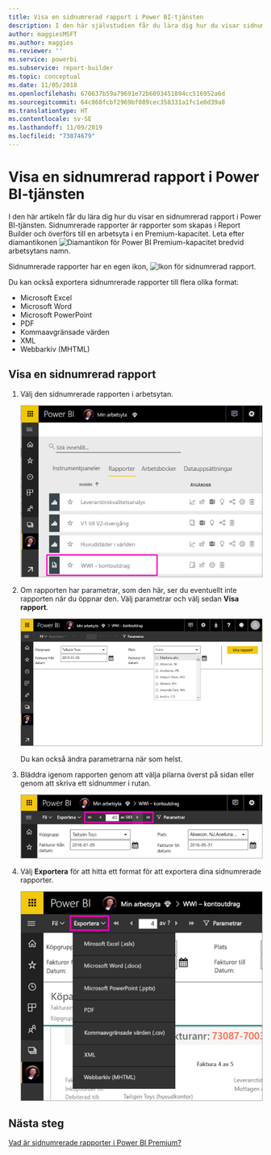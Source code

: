 ```yaml
---
title: Visa en sidnumrerad rapport i Power BI-tjänsten
description: I den här självstudien får du lära dig hur du visar sidnumrerade rapporter i Power BI-tjänsten.
author: maggiesMSFT
ms.author: maggies
ms.reviewer: ''
ms.service: powerbi
ms.subservice: report-builder
ms.topic: conceptual
ms.date: 11/05/2018
ms.openlocfilehash: 670637b59a79691e72b6093451894cc516952a6d
ms.sourcegitcommit: 64c860fcbf2969bf089cec358331a1fc1e0d39a8
ms.translationtype: HT
ms.contentlocale: sv-SE
ms.lasthandoff: 11/09/2019
ms.locfileid: "73874679"
---
```

# <a name="view-a-paginated-report-in-the-power-bi-service"></a>Visa en sidnumrerad rapport i Power BI-tjänsten

I den här artikeln får du lära dig hur du visar en sidnumrerad rapport i Power BI-tjänsten. Sidnumrerade rapporter är rapporter som skapas i Report Builder och överförs till en arbetsyta i en Premium-kapacitet. Leta efter diamantikonen ![Diamantikon för Power BI Premium-kapacitet](media/paginated-reports-save-to-power-bi-service/premium-diamond.png) bredvid arbetsytans namn. 

Sidnumrerade rapporter har en egen ikon, ![Ikon för sidnumrerad rapport](media/paginated-reports-view-power-bi-service/power-bi-paginated-report-icon.png).

Du kan också exportera sidnumrerade rapporter till flera olika format: 

- Microsoft Excel
- Microsoft Word
- Microsoft PowerPoint
- PDF
- Kommaavgränsade värden
- XML
- Webbarkiv (MHTML)

## <a name="view-a-paginated-report"></a>Visa en sidnumrerad rapport

1. Välj den sidnumrerade rapporten i arbetsytan.

    ![Sidnumrerad rapport i Power BI-tjänsten](media/paginated-reports-view-power-bi-service/power-bi-paginated-report-in-service.png)

2. Om rapporten har parametrar, som den här, ser du eventuellt inte rapporten när du öppnar den. Välj parametrar och välj sedan **Visa rapport**. 

     ![Välj parametrar för att visa rapporten](media/paginated-reports-view-power-bi-service/power-bi-paginated-select-parameters.png)

    Du kan också ändra parametrarna när som helst.

1. Bläddra igenom rapporten genom att välja pilarna överst på sidan eller genom att skriva ett sidnummer i rutan.
    
   ![Bläddra igenom rapporten](media/paginated-reports-view-power-bi-service/power-bi-paginated-page-thru-report.png)

4. Välj **Exportera** för att hitta ett format för att exportera dina sidnumrerade rapporter.

    ![Välj ett exportformat](media/paginated-reports-view-power-bi-service/power-bi-paginated-export.png)


## <a name="next-steps"></a>Nästa steg

[Vad är sidnumrerade rapporter i Power BI Premium?](paginated-reports-report-builder-power-bi.md)
